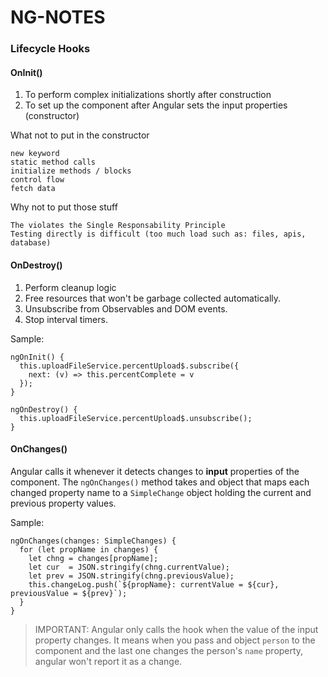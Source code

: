 # NG-NOTES

### Lifecycle Hooks

#### OnInit()

1. To perform complex initializations shortly after construction
2. To set up the component after Angular sets the input properties (constructor)

What not to put in the constructor
```
new keyword
static method calls
initialize methods / blocks
control flow
fetch data
```

Why not to put those stuff
```
The violates the Single Responsability Principle
Testing directly is difficult (too much load such as: files, apis, database)
```

#### OnDestroy()

1. Perform cleanup logic
2. Free resources that won't be garbage collected automatically. 
3. Unsubscribe from Observables and DOM events.
4. Stop interval timers.

Sample: 
```
ngOnInit() {
  this.uploadFileService.percentUpload$.subscribe({
    next: (v) => this.percentComplete = v
  });
}

ngOnDestroy() {
  this.uploadFileService.percentUpload$.unsubscribe();
}
```

#### OnChanges()

Angular calls it whenever it detects changes to **input** properties of the component. The `ngOnChanges()` method takes and object that maps each changed property name to a `SimpleChange` object holding the current and previous property values.

Sample:

```
ngOnChanges(changes: SimpleChanges) {
  for (let propName in changes) {
    let chng = changes[propName];
    let cur  = JSON.stringify(chng.currentValue);
    let prev = JSON.stringify(chng.previousValue);
    this.changeLog.push(`${propName}: currentValue = ${cur}, previousValue = ${prev}`);
  }
}
```

> IMPORTANT: Angular only calls the hook when the value of the input property changes. It means when you pass and object `person` to the component and the last one changes the person's `name` property, angular won't report it as a change.